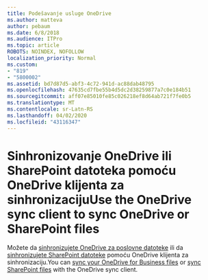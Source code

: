 ```yaml
---
title: Podešavanje usluge OneDrive
ms.author: matteva
author: pebaum
ms.date: 6/8/2018
ms.audience: ITPro
ms.topic: article
ROBOTS: NOINDEX, NOFOLLOW
localization_priority: Normal
ms.custom:
- "819"
- "5800002"
ms.assetid: bd7d87d5-abf3-4c72-941d-ac88dab48795
ms.openlocfilehash: 47635cd7fbe55b4d5dc2d38259877a7c0e184b51
ms.sourcegitcommit: aff07e85010fe85c026218ef8d64ab721f7fe0b5
ms.translationtype: MT
ms.contentlocale: sr-Latn-RS
ms.lasthandoff: 04/02/2020
ms.locfileid: "43116347"
---
```

# <a name="use-the-onedrive-sync-client-to-sync-onedrive-or-sharepoint-files"></a><span data-ttu-id="d946f-102">Sinhronizovanje OneDrive ili SharePoint datoteka pomoću OneDrive klijenta za sinhronizaciju</span><span class="sxs-lookup"><span data-stu-id="d946f-102">Use the OneDrive sync client to sync OneDrive or SharePoint files</span></span>

<span data-ttu-id="d946f-103">Možete da [sinhronizujete OneDrive za poslovne datoteke](https://go.microsoft.com/fwlink/?linkid=533375) ili da [sinhronizujete SharePoint datoteke](https://go.microsoft.com/fwlink/?linkid=871666) pomoću OneDrive klijenta za sinhronizaciju.</span><span class="sxs-lookup"><span data-stu-id="d946f-103">You can [sync your OneDrive for Business files](https://go.microsoft.com/fwlink/?linkid=533375) or [sync SharePoint files](https://go.microsoft.com/fwlink/?linkid=871666) with the OneDrive sync client.</span></span>
  